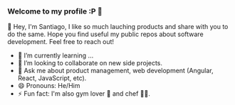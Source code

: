 ### Welcome to my profile :P 👋

👋 Hey, I'm Santiago, I like so much lauching products and share with you to do the same. Hope you find useful my public repos about software development. Feel free to reach out!

- 🌱 I’m currently learning ...
- 👯 I’m looking to collaborate on new side projects.
- 💬 Ask me about product management, web development (Angular, React, JavaScript, etc).
- 😄 Pronouns: He/Him
- ⚡ Fun fact: I'm also gym lover 💪 and chef 👨‍🍳. 


<!--
**SantiagoPeres/SantiagoPeres** is a ✨ _special_ ✨ repository because its `README.md` (this file) appears on your GitHub profile.

Here are some ideas to get you started:

- 🔭 I’m currently working on ...
- 🌱 I’m currently learning ...
- 👯 I’m looking to collaborate on ...
- 🤔 I’m looking for help with ...
- 💬 Ask me about ...
- 📫 How to reach me: ...
- 😄 Pronouns: ...
- ⚡ Fun fact: ...
-->
